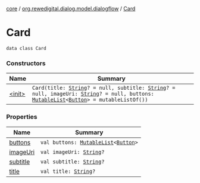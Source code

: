 [core](../../index.md) / [org.rewedigital.dialog.model.dialogflow](../index.md) / [Card](./index.md)

# Card

`data class Card`

### Constructors

| Name | Summary |
|---|---|
| [&lt;init&gt;](-init-.md) | `Card(title: `[`String`](https://kotlinlang.org/api/latest/jvm/stdlib/kotlin/-string/index.html)`? = null, subtitle: `[`String`](https://kotlinlang.org/api/latest/jvm/stdlib/kotlin/-string/index.html)`? = null, imageUri: `[`String`](https://kotlinlang.org/api/latest/jvm/stdlib/kotlin/-string/index.html)`? = null, buttons: `[`MutableList`](https://kotlinlang.org/api/latest/jvm/stdlib/kotlin.collections/-mutable-list/index.html)`<`[`Button`](../-button/index.md)`> = mutableListOf())` |

### Properties

| Name | Summary |
|---|---|
| [buttons](buttons.md) | `val buttons: `[`MutableList`](https://kotlinlang.org/api/latest/jvm/stdlib/kotlin.collections/-mutable-list/index.html)`<`[`Button`](../-button/index.md)`>` |
| [imageUri](image-uri.md) | `val imageUri: `[`String`](https://kotlinlang.org/api/latest/jvm/stdlib/kotlin/-string/index.html)`?` |
| [subtitle](subtitle.md) | `val subtitle: `[`String`](https://kotlinlang.org/api/latest/jvm/stdlib/kotlin/-string/index.html)`?` |
| [title](title.md) | `val title: `[`String`](https://kotlinlang.org/api/latest/jvm/stdlib/kotlin/-string/index.html)`?` |
